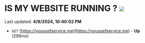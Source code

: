 # IS MY WEBSITE RUNNING ? [![](https://img.shields.io/static/v1?label=Sponsor&message=%E2%9D%A4&logo=GitHub&color=%23fe8e86)](https://github.com/sponsors/<username>)

Last updated: **4/8/2024, 10:40:02 PM**

- `GET` [https://youssefservice.me](https://youssefservice.me) - **Up** (299ms)
